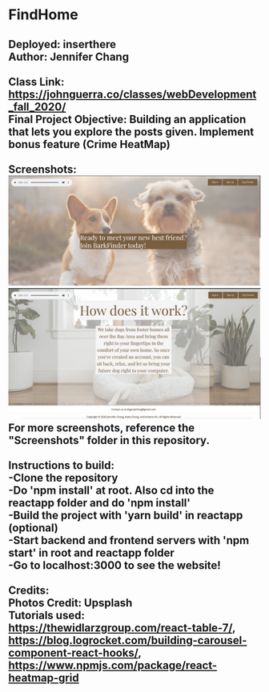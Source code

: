 # FindHome
Deployed: inserthere <br/>
Author: Jennifer Chang <br/> <br/>
Class Link: https://johnguerra.co/classes/webDevelopment_fall_2020/ <br/>
Final Project Objective: Building an application that lets you explore the posts given. Implement bonus feature (Crime HeatMap) <br/> <br/>
Screenshots: <br/>
![ScreenShot](/screenshots/first.jpg)
![ScreenShot](/screenshots/second.jpg)
For more screenshots, reference the "Screenshots" folder in this repository.
<br/> <br/>
Instructions to build: <br/>
-Clone the repository <br/>
-Do 'npm install' at root. Also cd into the reactapp folder and do 'npm install'</br>
-Build the project with 'yarn build' in reactapp (optional) <br/>
-Start backend and frontend servers with 'npm start' in root and reactapp folder<br/>
-Go to localhost:3000 to see the website! <br/> <br/>
Credits: <br/>
Photos Credit: Upsplash <br/>
Tutorials used: https://thewidlarzgroup.com/react-table-7/, https://blog.logrocket.com/building-carousel-component-react-hooks/, https://www.npmjs.com/package/react-heatmap-grid
-
